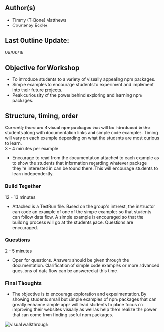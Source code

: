 ## Author(s)

- Timmy (T-Bone) Matthews
- Courtenay Eccles

## Last Outline Update:

09/06/18

## Objective for Workshop

- To introduce students to a variety of visually appealing npm packages.
- Simple examples to encourage students to experiment and implement into their future projects.
- Peak curiousity of the power behind exploring and learning npm packages.

## Structure, timing, order

Currently there are 4 visual npm packages that will be introduced to the students along with documentation links and simple code examples. Timing will vary on each example depending on what the students are most curious to learn. <br/>
3 - 4 minutes per example

- Encourage to read from the documentation attached to each example as to show the students that information regarding whatever package they're interested in can be found there. This will encourage students to learn independently.

### Build Together

12 - 13 minutes

- Attached is a TestRun file. Based on the group's interest, the instructor can code an example of one of the simple examples so that students can follow data flow. A simple example is encouraged so that the building process will go at the students pace. Questions are encouraged.

### Questions

2 - 5 minutes

- Open for questions. Answers should be given through the documentation. Clarification of simple code examples or more advanced questions of data flow can be answered at this time.

### Final Thoughts

- The objective is to encourage exploration and experimentation. By showing students small but simple examples of npm packages that can greatly enhance simple apps will lead students to place focus on improving their websites visually as well as help them realize the power that can come from finding useful npm packages.

![visual walkthrough](public/visual-walkthrough.gif)
